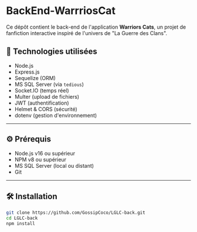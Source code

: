 # BackEnd-WarrriosCat
Ce dépôt contient le back-end de l'application **Warriors Cats**, un projet de fanfiction interactive inspiré de l'univers de "La Guerre des Clans".

## 🚀 Technologies utilisées

- Node.js
- Express.js
- Sequelize (ORM)
- MS SQL Server (via `tedious`)
- Socket.IO (temps réel)
- Multer (upload de fichiers)
- JWT (authentification)
- Helmet & CORS (sécurité)
- dotenv (gestion d'environnement)

---

## ⚙️ Prérequis

- Node.js v16 ou supérieur
- NPM v8 ou supérieur
- MS SQL Server (local ou distant)
- Git

---

## 🛠️ Installation

```bash
git clone https://github.com/GossipCoco/LGLC-back.git
cd LGLC-back
npm install

